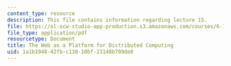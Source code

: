 ```yaml
---
content_type: resource
description: This file contains information regarding lecture 15.
file: https://ol-ocw-studio-app-production.s3.amazonaws.com/courses/6-170-software-studio-spring-2013/1a1b194842fbc13810bf23148b709de8_MIT6_170S13_15-dstrbtd-web.pdf
file_type: application/pdf
resourcetype: Document
title: The Web as a Platform for Distributed Computing
uid: 1a1b1948-42fb-c138-10bf-23148b709de8
---
```

